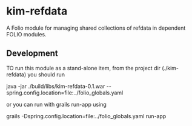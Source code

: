 # kim-refdata

A Folio module for managing shared collections of refdata in dependent FOLIO modules.

## Development

TO run this module as a stand-alone item, from the project dir (./kim-refdata) you should run

java -jar ./build/libs/kim-refdata-0.1.war --spring.config.location=file:../folio_globals.yaml

or you can run with grails run-app using

grails -Dspring.config.location=file:../folio_globals.yaml run-app

